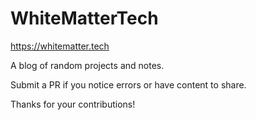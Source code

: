 # WhiteMatterTech

https://whitematter.tech

A blog of random projects and notes.

Submit a PR if you notice errors or have content to share.

Thanks for your contributions!
